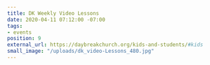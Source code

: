 ```yaml
---
title: DK Weekly Video Lessons
date: 2020-04-11 07:12:00 -07:00
tags:
- events
position: 9
external_url: https://daybreakchurch.org/kids-and-students/#kids
small_image: "/uploads/dk_video-Lessons_480.jpg"
---
```



